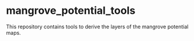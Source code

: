 # mangrove_potential_tools
This repository contains tools to derive the layers of the mangrove potential maps.
